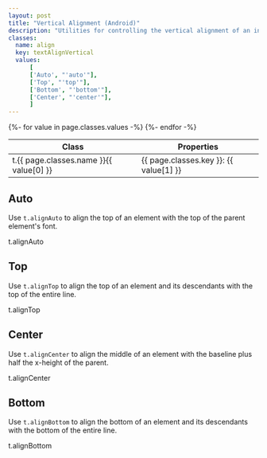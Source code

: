 ```yaml
---
layout: post
title: "Vertical Alignment (Android)"
description: "Utilities for controlling the vertical alignment of an inline or table-cell box."
classes:
  name: align
  key: textAlignVertical
  values: 
      [
      ['Auto', "'auto'"],
      ['Top', "'top'"],
      ['Bottom', "'bottom'"],
      ['Center', "'center'"],
      ]
---
```


<div class="mt-0 border-t border-b border-gray-300 overflow-hidden relative">
<div class="lg:max-h-sm overflow-y-auto scrollbar-w-2 scrollbar-track-gray-lighter scrollbar-thumb-rounded scrollbar-thumb-gray scrolling-touch">
<table class="w-full text-left table-collapse mb-0">
    <thead>
    <tr>
    <th class="text-sm font-semibold text-gray-700 p-2 bg-gray-100">Class</th>
    <th class="text-sm font-semibold text-gray-700 p-2 bg-gray-100">Properties</th>
    </tr>
    </thead>
    <tbody class="align-baseline">
    {%- for value in page.classes.values -%}
        <tr>
        <td class="p-2 border-t border-gray-300 font-mono text-xs text-purple-700 whitespace-no-wrap"><span class="rnt-object">t</span>.{{ page.classes.name }}{{ value[0] }}</td>
        <td class="p-2 border-t border-gray-300 font-mono text-xs text-blue-700 whitespace-pre">{{ page.classes.key }}: {{ value[1] }}</td>
        </tr>
    {%- endfor -%}
    </tbody>
</table>
</div>
</div>

## Auto

Use <code class="language-plaintext"><span class="rnt-object">t</span>.alignAuto</code> to align the top of an element with the top of the parent element's font.

<div class="leading-none relative">
  <span class="w-1 h-8 inline-block align-top bg-blue-300">
    <span class="absolute top-0 border-blue-300 border-t border-b w-full h-8"></span>
    <span class="absolute top-0 border-blue-300 border-t border-b w-full h-4"></span>
  </span>
  <span class="relative z-10"><span class="rnt-object">t</span>.alignAuto</span>
</div>

## Top

Use <code class="language-plaintext"><span class="rnt-object">t</span>.alignTop</code> to align the top of an element and its descendants with the top of the entire line.

<div class="leading-none relative">
  <span class="w-1 h-8 inline-block align-top bg-blue-300">
    <span class="absolute top-0 border-blue-300 border-t border-b w-full h-8"></span>
    <span class="absolute top-0 border-blue-300 border-t border-b w-full h-4"></span>
  </span>
  <span class="relative z-10"><span class="rnt-object">t</span>.alignTop</span>
</div>

## Center

Use <code class="language-plaintext"><span class="rnt-object">t</span>.alignCenter</code> to align the middle of an element with the baseline plus half the x-height of the parent.

<div class="leading-none relative">
  <span class="w-1 h-8 inline-block align-middle bg-blue-300">
    <span class="absolute top-0 border-blue-300 border-t border-b w-full h-8"></span>
    <span class="absolute top-0 border-blue-300 border-t border-b w-full h-4"></span>
  </span>
  <span class="relative z-10"><span class="rnt-object">t</span>.alignCenter</span>
</div>

## Bottom

Use <code class="language-plaintext"><span class="rnt-object">t</span>.alignBottom</code> to align the bottom of an element and its descendants with the bottom of the entire line.

<div class="leading-none relative">
  <span class="w-1 h-8 inline-block align-bottom bg-blue-300">
    <span class="absolute top-0 border-blue-300 border-t border-b w-full h-8"></span>
    <span class="absolute top-0 border-blue-300 border-t border-b w-full h-4"></span>
  </span>
  <span class="relative z-10"><span class="rnt-object">t</span>.alignBottom</span>
</div>
